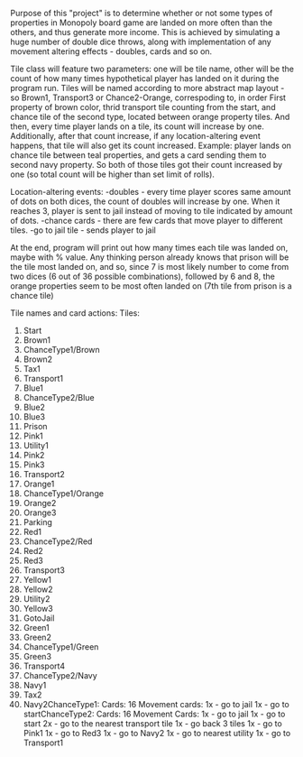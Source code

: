 Purpose of this "project" is to determine whether or not some types of properties in Monopoly board game are landed on more often than the others, and thus generate more income.
This is achieved by simulating a huge number of double dice throws, along with implementation of any movement altering effects - doubles, cards and so on.

Tile class will feature two parameters: one will be tile name, other will be the count of how many times hypothetical player has landed on it 
during the program run. Tiles will be named according to more abstract map layout - so Brown1, Transport3 or Chance2-Orange, correspoding to, in order
First property of brown color, thrid transport tile counting from the start, and chance tile of the second type, located between orange property tiles. 
And then, every time player lands on a tile, its count will increase by one. Additionally, after that count increase, if any location-altering event
happens, that tile will also get its count increased. Example: player lands on chance tile between teal properties, and gets a card sending them
to second navy property. So both of those tiles got their count increased by one (so total count will be higher than set limit of rolls).

Location-altering events:
-doubles - every time player scores same amount of dots on both dices, the count of doubles will increase by one. When it reaches 3, player
is sent to jail instead of moving to tile indicated by amount of dots.
-chance cards - there are few cards that move player to different tiles. 
-go to jail tile - sends player to jail

At the end, program will print out how many times each tile was landed on, maybe with % value. Any thinking person already knows that prison will
be the tile most landed on, and so, since 7 is most likely number to come from two dices (6 out of 36 possible combinations), followed by 6 and 8, 
the orange properties seem to be most often landed on (7th tile from prison is a chance tile)

Tile names and card actions:
Tiles:
1. Start
2. Brown1
3. ChanceType1/Brown
4. Brown2
5. Tax1
6. Transport1
7. Blue1
8. ChanceType2/Blue
9. Blue2
10. Blue3
11. Prison
12. Pink1
13. Utility1
14. Pink2
15. Pink3
16. Transport2
17. Orange1
18. ChanceType1/Orange
19. Orange2
20. Orange3
21. Parking
22. Red1
23. ChanceType2/Red
24. Red2
25. Red3
26. Transport3
27. Yellow1
28. Yellow2
29. Utility2
30. Yellow3
31. GotoJail
32. Green1
33. Green2
34. ChanceType1/Green
35. Green3
36. Transport4
37. ChanceType2/Navy
38. Navy1
39. Tax2
40. Navy2ChanceType1:
Cards: 16
Movement cards:
1x - go to jail
1x - go to startChanceType2:
Cards: 16
Movement Cards:
1x - go to jail
1x - go to start
2x - go to the nearest transport tile
1x - go back 3 tiles
1x - go to Pink1
1x - go to Red3
1x - go to Navy2
1x - go to nearest utility
1x - go to Transport1
